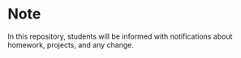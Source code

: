 # Note
In this repository, students will be informed with notifications about homework, projects, and any change.
